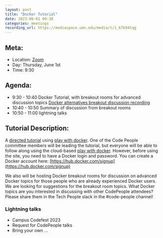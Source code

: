 ```yaml
---
layout: post
title: "Docker Tutorial"
date: 2023-06-01 09:30
categories: meetings
recording_url: https://mediaspace.umn.edu/media/t/1_67k04tqg
---
```


## Meta:

- Location: [Zoom](https://z.umn.edu/cpmstream)
- Day: Thursday, June 1st
- Time: 9:30

## Agenda:

- 9:30 - 10:40 Docker Tutorial, with breakout rooms for advanced discussion topics [Docker alternatives breakout discussion recording](https://mediaspace.umn.edu/media/t/1_f44j71mp)
- 10:40 - 10:50 Summary of discussion from breakout rooms
- 10:50 - 11:00 lightning talks

## Tutorial Description:

A [directed tutorial](https://www.docker.com/101-tutorial/) using [play with docker](https://live.play-with-docker.com).  One of the Code People committee members will be leading the tutorial, but everyone will be able to follow along using the cloud-based [play with docker](https://live.play-with-docker.com).  However, before using the site, you need to have a Docker login and password.  You can create a Docker account here: [https://hub.docker.com/signup](https://hub.docker.com/signup)

We also will be hosting Docker breakout rooms for discussion on advanced Docker topics for those people who are already experienced Docker users.  We are looking for suggestions for the breakout room topics.  What Docker topics are you interested in discussing with other CodePeople attendees?  Please share them in the Tech People slack in the #code-people channel!

### Lightning talks
- Campus Codefest 2023
- Request for CodePeople talks
- Bring your own ...
